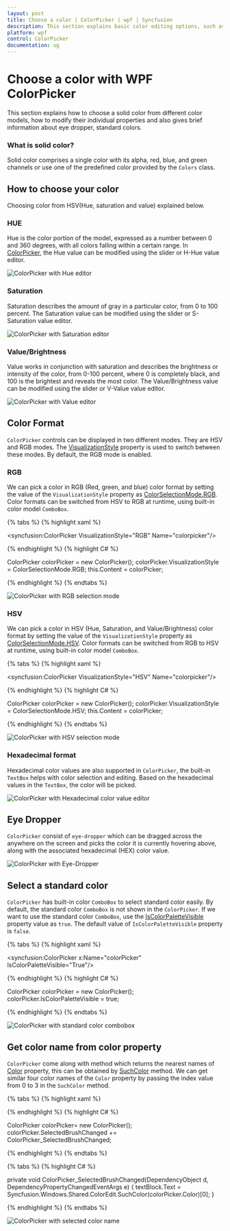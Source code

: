 ```yaml
---
layout: post
title: Choose a color | ColorPicker | wpf | Syncfusion
description: This section explains basic color editing options, such as different color modes, eye dropper support, and tooltip support.
platform: wpf
control: ColorPicker
documentation: ug
---
```


# Choose a color with WPF ColorPicker

This section explains how to choose a solid color from different color models, how to modify their individual properties and also gives brief information about eye dropper, standard colors.

### What is solid color?

Solid color comprises a single color with its alpha, red, blue, and green channels or use one of the predefined color provided by the `Colors` class.

## How to choose your color

Choosing color from HSV(Hue, saturation and value) explained below.

### HUE

Hue is the color portion of the model, expressed as a number between 0 and 360 degrees, with all colors falling within a certain range. In [ColorPicker](https://help.syncfusion.com/cr/wpf/Syncfusion.Shared.Wpf~Syncfusion.Windows.Shared.ColorPicker.html), the Hue value can be modified using the slider or H-Hue value editor.

![ColorPicker with Hue editor](Selection-Mode_images/ColorPicker_Hue_editor.png)

### Saturation

Saturation describes the amount of gray in a particular color, from 0 to 100 percent. The Saturation value can be modified using the slider or S-Saturation value editor.

![ColorPicker with Saturation editor](Selection-Mode_images/ColorPicker_Saturation_editor.png)

### Value/Brightness

Value works in conjunction with saturation and describes the brightness or intensity of the color, from 0-100 percent, where 0 is completely black, and 100 is the brightest and reveals the most color. The Value/Brightness value can be modified using the slider or V-Value value editor.

![ColorPicker with Value editor](Selection-Mode_images/ColorPicker_Value_editor.png)

## Color Format

`ColorPicker` controls can be displayed in two different modes. They are HSV and RGB modes. The [VisualizationStyle](https://help.syncfusion.com/cr/wpf/Syncfusion.Shared.Wpf~Syncfusion.Windows.Shared.ColorPicker~VisualizationStyle.html) property is used to switch between these modes. By default, the RGB mode is enabled.

### RGB

We can pick a color in RGB (Red, green, and blue) color format by setting the value of the `VisualizationStyle` property as [ColorSelectionMode.RGB](https://help.syncfusion.com/cr/wpf/Syncfusion.Shared.Wpf~Syncfusion.Windows.Tools.ColorSelectionMode.html). Color formats can be switched from HSV to RGB at runtime, using built-in color model `ComboBox`.

{% tabs %}
{% highlight xaml %}

<syncfusion:ColorPicker  VisualizationStyle="RGB" Name="colorpicker"/>

{% endhighlight %}
{% highlight C# %}

ColorPicker colorPicker = new ColorPicker();
colorPicker.VisualizationStyle = ColorSelectionMode.RGB;
this.Content = colorPicker;

{% endhighlight %}
{% endtabs %}

![ColorPicker with RGB selection mode](Selection-Mode_images/ColorPicker_RGB_ColorSelection_Mode.png)

### HSV

We can pick a color in HSV (Hue, Saturation, and Value/Brightness) color format by setting the value of the `VisualizationStyle` property as [ColorSelectionMode.HSV](https://help.syncfusion.com/cr/wpf/Syncfusion.Shared.Wpf~Syncfusion.Windows.Tools.ColorSelectionMode.html). Color formats can be switched from RGB to HSV at runtime, using built-in color model `ComboBox`.

{% tabs %}
{% highlight xaml %}

<syncfusion:ColorPicker VisualizationStyle="HSV" Name="colorpicker"/>

{% endhighlight %}
{% highlight C# %}

ColorPicker colorPicker = new ColorPicker();
colorPicker.VisualizationStyle = ColorSelectionMode.HSV;
this.Content = colorPicker;

{% endhighlight %}
{% endtabs %}

![ColorPicker with HSV selection mode](Selection-Mode_images/ColorPicker_HSV_ColorSelectionMode.png)

### Hexadecimal format

Hexadecimal color values are also supported in `ColorPicker`, the built-in `TextBox` helps with color selection and editing. Based on the hexadecimal values in the `TextBox`, the color will be picked. 

![ColorPicker with Hexadecimal color value editor](Selection-Mode_images/ColorPicker_Hexadecimal_Color-Code.png)


## Eye Dropper

`ColorPicker` consist of `eye-dropper` which can be dragged across the anywhere on the screen and picks the color it is currently hovering above, along with the associated hexadecimal (HEX) color value.

![ColorPicker with Eye-Dropper](Selection-Mode_images/ColorPicker_Eyedropper.gif)

## Select a standard color

`ColorPicker` has built-in color `ComboBox` to select standard color easily. By default, the standard color `ComboBox` is not shown in the `ColorPicker`. If we want to use the standard color `ComboBox`, use the [IsColorPaletteVisible](https://help.syncfusion.com/cr/wpf/Syncfusion.Shared.Wpf~Syncfusion.Windows.Shared.ColorPicker~IsColorPaletteVisible.html) property value as `true`. The default value of `IsColorPaletteVisible` property is `false`.

{% tabs %}
{% highlight xaml %}

 <syncfusion:ColorPicker x:Name="colorPicker" IsColorPaletteVisible="True"/>

{% endhighlight %}
{% highlight C# %}


ColorPicker colorPicker = new ColorPicker();
colorPicker.IsColorPaletteVisible = true;

{% endhighlight %}
{% endtabs %}

![ColorPicker with standard color combobox](Selection-Mode_images/ColorPicker_Standard_Color.gif)

## Get color name from color property

`ColorPicker` come along with method which returns the nearest names of [Color](https://help.syncfusion.com/cr/wpf/Syncfusion.Shared.Wpf~Syncfusion.Windows.Shared.ColorEdit~Color.html) property, this can be obtained by [SuchColor](https://help.syncfusion.com/cr/wpf/Syncfusion.Shared.Wpf~Syncfusion.Windows.Shared.ColorEdit~SuchColor.html) method. We can get similar four color names of the `Color` property by passing the index value from 0 to 3 in the `SuchColor` method.

{% tabs %}
{% highlight xaml %}

<TextBlock Name= "textBlock" Width="200" Height="30"/>
<syncfusion:ColorPicker Name="colorPicker" SelectedBrushChanged="ColorPicker_SelectedBrushChanged"/>

{% endhighlight %}
{% highlight C# %}

ColorPicker colorPicker= new ColorPicker();
colorPicker.SelectedBrushChanged += ColorPicker_SelectedBrushChanged;

{% endhighlight %}
{% endtabs %}

{% tabs %}
{% highlight C# %}

private void ColorPicker_SelectedBrushChanged(DependencyObject d, DependencyPropertyChangedEventArgs e)
{
    textBlock.Text = Syncfusion.Windows.Shared.ColorEdit.SuchColor(colorPicker.Color)[0];
}

{% endhighlight %}
{% endtabs %}

![ColorPicker with selected color name](Selection-Mode_images/ColorPicker_Selected_ColorName.png)
